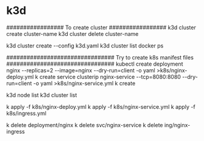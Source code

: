 # k3d
#################
To create cluster
#################
k3d cluster create cluster-name
k3d cluster delete cluster-name

k3d cluster create --config k3d.yaml
k3d cluster list
docker ps

################################
Try to create k8s manifest files
################################
kubectl create deployment nginx --replicas=2 --image=nginx --dry-run=client -o yaml >k8s/nginx-deploy.yml
k create service clusterip nginx-service --tcp=8080:8080 --dry-run=client -o yaml >k8s/nginx-service.yml
k create 

k3d node list
k3d cluster list

k apply -f k8s/nginx-deploy.yml
k apply -f k8s/nginx-service.yml
k apply -f k8s/ingress.yml

k delete deployment/nginx
k delete svc/nginx-service
k delete ing/nginx-ingress